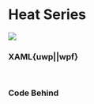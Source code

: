 # Heat Series

![](https://raw.githubusercontent.com/Live-Charts/WebSiteDocs/master/v1/Resources/heatgay.jpg)

<pulled></pulled>

### XAML{uwp||wpf}

```{wpf,!https://raw.githubusercontent.com/beto-rodriguez/Live-Charts/master/Examples/Wpf/CartesianChart/HeatChart/HeatSeriesExample.xaml}

```

```{uwp,!https://raw.githubusercontent.com/beto-rodriguez/Live-Charts/master/Examples/Uwp/CartesianChart/HeatChart/HeatSeriesExample.xaml}

```

### Code Behind

```{wpf,!https://raw.githubusercontent.com/beto-rodriguez/Live-Charts/master/Examples/Wpf/CartesianChart/HeatChart/HeatSeriesExample.xaml.cs}

```

```{uwp,!https://raw.githubusercontent.com/beto-rodriguez/Live-Charts/master/Examples/Uwp/CartesianChart/HeatChart/HeatSeriesExample.xaml.cs}

```

```{wf,!https://raw.githubusercontent.com/beto-rodriguez/Live-Charts/master/Examples/WinForms/Cartesian/HeatSeriesExample/HeatSeriesExample.cs}

```